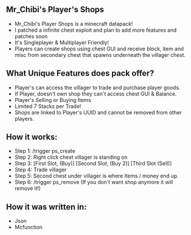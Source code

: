 <h2>Mr_Chibi's Player's Shops</h2>
<ul>
<li>Mr_Chibi's Player Shops is a minecraft datapack!</li>
<li>I patched a infinite chest exploit and plan to add more features and patches soon</li>
<li>It's Singleplayer & Multiplayer Friendly!</li>
<li>Players can create shops using chest GUI and receive block, item and misc from secondary chest that spawns underneath the villager chest.</li>
</ul>

<h2>What Unique Features does pack offer?</h2>
<ul>
<li>Player's can access the villager to trade and purchase player goods.</li>
<li>If Player, doesn't own shop they can't access chest GUI & Balance.</li>
<li>Player's Selling or Buying Items</li>
<li>Limited 7 Stacks per Trade!</li>
<li>Shops are linked to Player's UUID and cannot be removed from other players.</li>
</ul>

<h2>How it works:</h2>
<ul>
<li>Step 1: /trigger ps_create</li>
<li>Step 2: Right click chest villager is standing on</li>
<li>Step 3: [First Slot, (Buy)] [Second Slot, (Buy 2)] [Third Slot (Sell)]</li>
<li>Step 4: Trade villager</li>
<li>Step 5: Second chest under villager is where Items / money end up.</li>
<li>Step 6: /trigger ps_remove (If you don't want shop anymore it will remove it!)</li>
</ul>

<h2>How it was written in:</h2>
<ul>
<li>Json</li>
<li>Mcfunction</li>
</ul>
